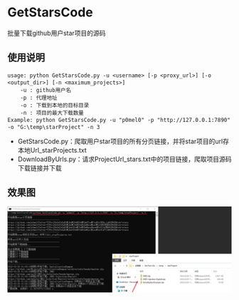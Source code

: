 # GetStarsCode

批量下载github用户star项目的源码

## 使用说明

```shell
usage: python GetStarsCode.py -u <username> [-p <proxy_url>] [-o <output_dir>] [-n <maximum_projects>]
    -u : github用户名
    -p : 代理地址
    -o : 下载到本地的目标目录
    -n : 项目的最大下载数量
Example: python GetStarsCode.py -u "p0mel0" -p "http://127.0.0.1:7890" -o "G:\temp\starProject" -n 3
```

* GetStarsCode.py：爬取用户star项目的所有分页链接，并将star项目的url存本地Url_starProjects.txt
* DownloadByUrls.py：请求ProjectUrl_stars.txt中的项目链接，爬取项目源码下载链接并下载

## 效果图

![img.png](img.png)